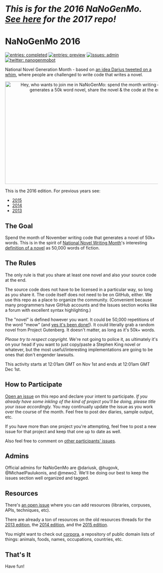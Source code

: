 # _This is for the 2016 NaNoGenMo. [See here](https://github.com/NaNoGenMo/2017) for the 2017 repo!_

# NaNoGenMo 2016

[![entries: completed][~completed]](https://github.com/NaNoGenMo/2016/labels/completed)
[![entries: preview][~preview]](https://github.com/NaNoGenMo/2016/labels/preview)
[![issues: admin][~admin]](https://github.com/NaNoGenMo/2016/labels/admin)
[![twitter: nanogenmobot][~twitter]](https://twitter.com/nanogenmobot)

[~completed]: https://img.shields.io/badge/entries-completed-0e8a16.svg
[~preview]: https://img.shields.io/badge/entries-preview-c5def5.svg
[~admin]: https://img.shields.io/badge/issues-admin-fef2c0.svg
[~twitter]: https://img.shields.io/badge/twitter-NaNoGenMoBot-00aced.svg?logo=twitter

National Novel Generation Month - based on [an idea Darius tweeted on a whim](https://twitter.com/tinysubversions/status/396305662000775168), where people are challenged to write code that writes a novel.

<p align="center"><a href="https://twitter.com/tinysubversions/status/396305662000775168"><img src="https://nanogenmo.github.io/tweet.png" width="600" height="338" alt="Hey, who wants to join me in NaNoGenMo: spend the month writing code that generates a 50k word novel, share the novel & the code at the end"></a></p>

This is the 2016 edition. For previous years see:
* [2015](https://github.com/dariusk/NaNoGenMo-2015)
* [2014](https://github.com/dariusk/NaNoGenMo-2014)
* [2013](https://github.com/dariusk/NaNoGenMo)

## The Goal

Spend the month of November writing code that generates a novel of 50k+ words. This is in the spirit of [National Novel Writing Month](http://nanowrimo.org/)'s interesting [definition of a novel](https://nanowrimo.uservoice.com/knowledgebase/articles/329132-why-50-000-words-and-how-do-you-define-novel) as 50,000 words of fiction.

## The Rules

The only rule is that you share at least one novel and also your source code at the end.

The source code does not have to be licensed in a particular way, so long as you share it. The code itself does not need to be on GitHub, either. We use this repo as a place to organize the community. (Convenient because many programmers have GitHub accounts and the Issues section works like a forum with excellent syntax highlighting.)

The "novel" is defined however you want. It could be 50,000 repetitions of the word "meow" (and [yes it's been done!](https://github.com/dariusk/NaNoGenMo-2014/issues/50)). It could literally grab a random novel from Project Gutenberg. It doesn't matter, as long as it's 50k+ words.

_Please try to respect copyright._ We're not going to police it, as ultimately it's on your head if you want to just copy/paste a Stephen King novel or whatever, but the most useful/interesting implementations are going to be ones that don't engender lawsuits.

This activity starts at 12:01am GMT on Nov 1st and ends at 12:01am GMT Dec 1st.

## How to Participate

[Open an issue](../../issues/new) on this repo and declare your intent to participate. _If you already have some inkling of the kind of project you'll be doing, please title your issue accordingly._ You may continually update the issue as you work over the course of the month. Feel free to post dev diaries, sample output, etc.

If you have more than one project you're attempting, feel free to post a new issue for that project and keep that one up to date as well.

Also feel free to comment on [other participants' issues](../../issues).

## Admins

Official admins for NaNoGenMo are @dariusk, @hugovk, @MichaelPaulukonis, and @mewo2. We'll be doing our best to keep the issues section well organized and tagged.

## Resources

There's [an open issue](../../issues/1) where you can add resources (libraries, corpuses, APIs, techniques, etc).

There are already a ton of resources on the old resources threads for the [2013 edition](https://github.com/dariusk/NaNoGenMo/issues/11), the [2014 edition](https://github.com/dariusk/nanogenmo-2014/issues/1), and the [2015 edition](https://github.com/dariusk/NaNoGenMo-2015/issues/1).

You might want to check out [corpora](https://github.com/dariusk/corpora), a repository of public domain lists of things: animals, foods, names, occupations, countries, etc.

## That's It

Have fun!
